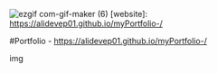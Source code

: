 ![ezgif com-gif-maker (6)](https://user-images.githubusercontent.com/57377203/176015626-d8c3a490-9f7a-4a85-a8f0-4dc42692c2cf.gif)
[website]: https://alidevep01.github.io/myPortfolio-/

#Portfolio - https://alidevep01.github.io/myPortfolio-/

img


